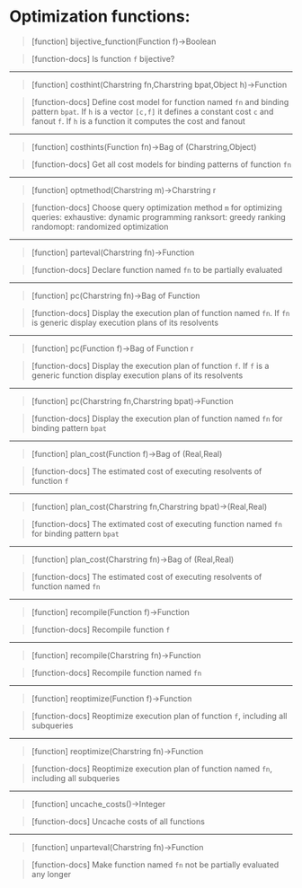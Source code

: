 # Optimization functions:

> [function]
> bijective_function(Function f)->Boolean

> [function-docs]
> Is function `f` bijective? 



___

> [function]
> costhint(Charstring fn,Charstring bpat,Object h)->Function

> [function-docs]
> Define cost model for function named `fn` and binding pattern `bpat`. 
>      If `h` is a vector `[c,f]` it defines a constant cost `c` and fanout `f`.
>      If `h` is a function it computes the cost and fanout 



___

> [function]
> costhints(Function fn)->Bag of (Charstring,Object)

> [function-docs]
> Get all cost models for binding patterns of function `fn` 



___

> [function]
> optmethod(Charstring m)->Charstring r

> [function-docs]
> Choose query optimization method `m` for optimizing queries:
>      exhaustive: dynamic programming
>      ranksort:   greedy ranking
>      randomopt:  randomized optimization 



___

> [function]
> parteval(Charstring fn)->Function

> [function-docs]
> Declare function named `fn` to be partially evaluated 



___

> [function]
> pc(Charstring fn)->Bag of Function

> [function-docs]
> Display the execution plan of function named `fn`.
>      If `fn` is generic display execution plans of its resolvents 



___

> [function]
> pc(Function f)->Bag of Function r

> [function-docs]
> Display the execution plan of function `f`. 
>      If `f` is a generic function display execution plans of its resolvents 



___

> [function]
> pc(Charstring fn,Charstring bpat)->Function

> [function-docs]
> Display the execution plan of function named `fn` 
>      for binding pattern `bpat` 



___

> [function]
> plan_cost(Function f)->Bag of (Real,Real)

> [function-docs]
> The estimated cost of executing resolvents of function `f` 



___

> [function]
> plan_cost(Charstring fn,Charstring bpat)->(Real,Real)

> [function-docs]
> The extimated cost of executing function named `fn` 
>      for binding pattern `bpat` 



___

> [function]
> plan_cost(Charstring fn)->Bag of (Real,Real)

> [function-docs]
> The estimated cost of executing resolvents of function named `fn` 



___

> [function]
> recompile(Function f)->Function

> [function-docs]
> Recompile function `f` 



___

> [function]
> recompile(Charstring fn)->Function

> [function-docs]
> Recompile function named `fn` 



___

> [function]
> reoptimize(Function f)->Function

> [function-docs]
> Reoptimize execution plan of function `f`, including all subqueries 



___

> [function]
> reoptimize(Charstring fn)->Function

> [function-docs]
> Reoptimize execution plan of function named `fn`, 
>       including all subqueries 



___

> [function]
> uncache_costs()->Integer

> [function-docs]
> Uncache costs of all functions 



___

> [function]
> unparteval(Charstring fn)->Function

> [function-docs]
> Make function named `fn` not be partially evaluated any longer 


